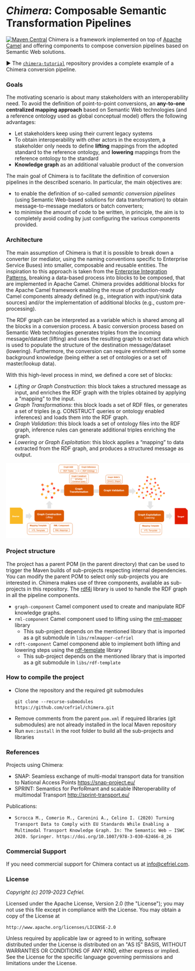 _Chimera_: Composable Semantic Transformation Pipelines
===
[![Maven Central](https://img.shields.io/maven-central/v/com.cefriel/chimera.svg?label=Maven%20Central)](https://search.maven.org/artifact/com.cefriel/chimera
)
Chimera is a framework implemented on top of [Apache Camel](https://camel.apache.org/) and offering components to compose conversion pipelines based on Semantic Web solutions.

:arrow_forward: The [`chimera-tutorial`](https://github.com/cefriel/chimera-tutorial) repository provides a complete example of a Chimera conversion pipeline.

### Goals
The motivating scenario is about many stakeholders with an interoperability need. To avoid the definition of point-to-point conversions, an **any-to-one centralized mapping approach** based on Semantic Web technologies (and a reference ontology used as global conceptual model) offers the following advantages:

- Let stakeholders keep using their current legacy systems
- To obtain interoperability with other actors in the ecosystem, a stakeholder only needs to define **lifting** mappings from the adopted standard to the reference ontology, and **lowering** mappings from the reference ontology to the standard
- **Knowledge graph** as an additional valuable product of the conversion

The main goal of Chimera is to facilitate the definition of conversion pipelines in the described scenario. In particular, the main objectives are:

* to enable the definition of so-called _semantic conversion pipelines_ (using Semantic Web-based solutions for data transformation) to obtain message-to-message mediators or batch converters;
* to minimise the amount of code to be written, in principle, the aim is to completely avoid coding by just configuring the various components provided.

### Architecture
The main assumption of Chimera is that it is possible to break down a converter (or mediator, using the naming conventions specific to Enterprise Service Buses) into smaller, composable and reusable entities. The inspiration to this approach is taken from the [Enterprise Integration Patterns](https://www.enterpriseintegrationpatterns.com/), breaking a data-based process into blocks to be composed, that are implemented in Apache Camel. Chimera provides additional blocks for the Apache Camel framework enabling the reuse of production-ready Camel components already defined (e.g., integration with input/sink data sources) and/or the implementation of additional blocks (e.g., custom pre-processing).

The RDF graph can be interpreted as a variable which is shared among all the blocks in a conversion process. A basic conversion process based on Semantic Web technologies generates triples from the incoming message/dataset (lifting) and uses the resulting graph to extract data which is used to populate the structure of the destination message/dataset (lowering). Furthermore, the conversion can require enrichment with some background knowledge (being either a set of ontologies or a set of master/lookup data).

With this high-level process in mind, we defined a core set of blocks:

* _Lifting or Graph Construction_: this block takes a structured message as input, and enriches the RDF graph with the triples obtained by applying a "mapping" to the input.
* _Graph Transformations_: this block loads a set of RDF files, or generates a set of triples (e.g. CONSTRUCT queries or ontology enabled inferences) and loads them into the RDF graph.
* _Graph Validation_: this block loads a set of ontology files into the RDF graph, inference rules can generate additional triples enriching the graph.
* _Lowering or Graph Exploitation_: this block applies a “mapping” to data extracted from the RDF graph, and produces a structured message as output.

<p align="left"><img src="pipeline.png" alt="Generic pipeline" width="800"></p>

### Project structure
The project has a parent POM (in the parent directory) that can be used to trigger the Maven builds of sub-projects respecting internal dependencies. You can modify the parent POM to select only sub-projects you are interested in.
Chimera makes use of three components, available as sub-projects in this repository. 
The [rdf4j](https://rdf4j.org/) library is used to handle the RDF graph in all the pipeline components.

- `graph-component` Camel component used to create and manipulate RDF knowledge graphs.
- `rml-component` Camel component used to lifting using the [rml-mapper](https://github.com/cefriel/rmlmapper-cefriel) library 
    - This sub-project depends on the mentioned library that is imported as a git submodule in `libs/rmlmapper-cefriel`
- `rdft-component` Camel componend able to implement both lifting and lowering steps using the [rdf-template](https://github.com/cefriel/rdf-template) library 
    - This sub-project depends on the mentioned library that is imported as a git submodule in `libs/rdf-template`

### How to compile the project
- Clone the repository and the required git submodules
    ```
    git clone --recurse-submodules https://github.com/cefriel/chimera.git
    ```
- Remove comments from the parent `pom.xml` if required libraries (git submodules) are not already installed in the local Maven repository
- Run `mvn:install` in the root folder to build all the sub-projects and libraries

### References

Projects using Chimera:

- SNAP: Seamless exchange of multi-modal transport data for transition to National Access Points https://snap-project.eu/
- SPRINT: Semantics for PerfoRmant and scalable INteroperability of multimodal Transport http://sprint-transport.eu/

Publications:
- `Scrocca M., Comerio M., Carenini A., Celino I. (2020) Turning Transport Data to Comply with EU Standards While Enabling a Multimodal Transport Knowledge Graph. In: The Semantic Web – ISWC 2020. Springer. https://doi.org/10.1007/978-3-030-62466-8_26`

### Commercial Support

If you need commercial support for Chimera contact us at [info@cefriel.com](mailto:info@cefriel.com).

### License

_Copyright (c) 2019-2023 Cefriel._

Licensed under the Apache License, Version 2.0 (the "License");
you may not use this file except in compliance with the License.
You may obtain a copy of the License at

    http://www.apache.org/licenses/LICENSE-2.0

Unless required by applicable law or agreed to in writing, software
distributed under the License is distributed on an "AS IS" BASIS,
WITHOUT WARRANTIES OR CONDITIONS OF ANY KIND, either express or implied.
See the License for the specific language governing permissions and
limitations under the License.
